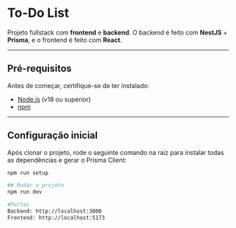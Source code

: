 # To-Do List

Projeto fullstack com **frontend** e **backend**. O backend é feito com **NestJS** + **Prisma**, e o frontend é feito com **React**.

---

## Pré-requisitos

Antes de começar, certifique-se de ter instalado:

- [Node.js](https://nodejs.org/) (v18 ou superior)
- [npm](https://www.npmjs.com/)

---

## Configuração inicial

Após clonar o projeto, rode o seguinte comando na raiz para instalar todas as dependências e gerar o Prisma Client:

```bash
npm run setup

## Rodar o projeto
npm run dev

#Portas
Backend: http://localhost:3000
Frontend: http://localhost:5173
